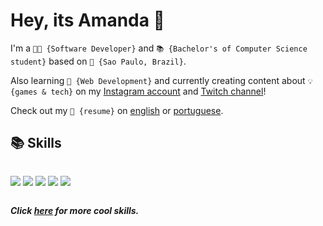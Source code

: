 # Hey, its Amanda 👋 

I'm a `👩‍🚀 {Software Developer}` and `📚 {Bachelor's of Computer Science student}` based on `🌆 {Sao Paulo, Brazil}`.

Also learning `🌱 {Web Development}` and currently creating content about `💡 {games & tech}` on my [Instagram account](https://www.instagram.com/amanditadev/) and [Twitch channel](https://twitch.tv/amanditadev/)!

Check out my `📃 {resume}` on <a href="/files/resume.pdf">english</a> or <a href="/files/currículo.pdf">portuguese</a>.

## 📚 Skills

<p style="display: inline-block;">
  <img src="https://img.shields.io/badge/html5-%23E34F26.svg?&style=for-the-badge&logo=html5&logoColor=white" />
  <img src="https://img.shields.io/badge/css3-%231572B6.svg?&style=for-the-badge&logo=css3&logoColor=white" />
  <img src="https://img.shields.io/badge/javascript-%23F7DF1E.svg?&style=for-the-badge&logo=javascript&logoColor=black" />
  <img src="https://img.shields.io/badge/vue.js-%234FC08D.svg?&style=for-the-badge&logo=vue.js&logoColor=white" />
  <img src="https://img.shields.io/badge/nuxt.js-%2300C58E.svg?&style=for-the-badge&logo=nuxt.js&logoColor=white" />
</p>

***Click <a href="/SKILLS.md">here</a> for more cool skills.***
